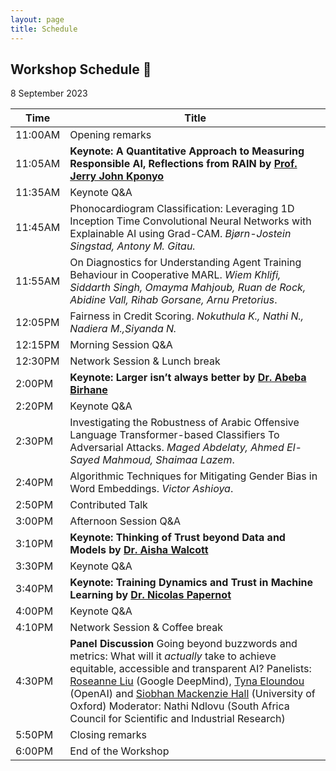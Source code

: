 ```yaml
---
layout: page
title: Schedule
---
```


## Workshop Schedule 📯

8 September 2023

| Time | Title             |
|------|-------------------|
|11:00AM| Opening remarks                                |
|11:05AM| **Keynote: A Quantitative Approach to Measuring Responsible AI, Reflections from RAIN by [Prof. Jerry John Kponyo](https://trustaideepindaba.github.io/2023/07/20/keynote/)**                                |
|11:35AM| Keynote Q&A                                       |
|11:45AM| Phonocardiogram Classification: Leveraging 1D Inception Time Convolutional Neural Networks with Explainable AI using Grad-CAM. *Bjørn-Jostein Singstad, Antony M. Gitau.*                                 |
|11:55AM| On Diagnostics for Understanding Agent Training Behaviour in Cooperative MARL. *Wiem Khlifi, Siddarth Singh, Omayma Mahjoub, Ruan de Rock, Abidine Vall, Rihab Gorsane, Arnu Pretorius*.                                 |
|12:05PM| Fairness in Credit Scoring. *Nokuthula K., Nathi N., Nadiera M.,Siyanda N.*                                 |
|12:15PM| Morning Session Q&A                        |
|12:30PM| Network Session & Lunch break      |
|2:00PM| **Keynote: Larger isn’t always better by [Dr. Abeba Birhane](https://trustaideepindaba.github.io/2023/07/15/keynote/)**                                |
|2:20PM| Keynote Q&A                                       |
|2:30PM| Investigating the Robustness of Arabic Offensive Language Transformer-based Classifiers To Adversarial Attacks. *Maged Abdelaty, Ahmed El-Sayed Mahmoud, Shaimaa Lazem*.                                 |
|2:40PM| Algorithmic Techniques for Mitigating Gender Bias in Word Embeddings. *Victor Ashioya*.                                  |
|2:50PM| Contributed Talk                                 |
|3:00PM| Afternoon Session  Q&A                      |
|3:10PM| **Keynote: Thinking of Trust beyond Data and Models by [Dr. Aisha Walcott](https://trustaideepindaba.github.io/2023/06/15/keynote/)**                                |
|3:30PM| Keynote Q&A                                       |
|3:40PM| **Keynote: Training Dynamics and Trust in Machine Learning by [Dr. Nicolas Papernot](https://trustaideepindaba.github.io/2023/06/16/keynote/)**                                |
|4:00PM| Keynote Q&A                                       |
|4:10PM| Network Session & Coffee break      |
|4:30PM| **Panel Discussion** Going beyond buzzwords and metrics: What will it *actually* take to achieve equitable, accessible and transparent AI? Panelists: [Roseanne Liu](https://rosanneliu.com/) (Google DeepMind), [Tyna Eloundou](https://scholar.google.com/citations?user=8dwbJHkAAAAJ) (OpenAI) and [Siobhan Mackenzie Hall](https://twitter.com/smhall97) (University of Oxford) Moderator: Nathi Ndlovu (South Africa Council for Scientific and Industrial Research)|
|5:50PM| Closing remarks                                  |
|6:00PM| End of the Workshop                          |
